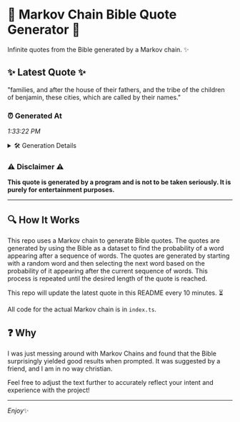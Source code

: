 # 📖 Markov Chain Bible Quote Generator 📖

Infinite quotes from the Bible generated by a Markov chain. ✨

## ✨ Latest Quote ✨
"families, and after the house of their fathers, and the tribe of the children of benjamin, these cities, which are called by their names."

### ⏰ Generated At
*1:33:22 PM*

<details>
    <summary>🛠️ Generation Details</summary>
    <p>
        <strong>🌱 Seed:</strong> families,<br>
        <strong>🔄 Iterations:</strong> 23<br>
        <strong>📜 Context History:</strong><br>[ families, ]: and<br>[ families,, and ]: after<br>[ families,, and, after ]: the<br>[ families,, and, after, the ]: house<br>[ families,, and, after, the, house ]: of<br>[ families,, and, after, the, house, of ]: their<br>[ and, after, the, house, of, their ]: fathers,<br>[ after, the, house, of, their, fathers, ]: and<br>[ the, house, of, their, fathers,, and ]: the<br>[ house, of, their, fathers,, and, the ]: tribe<br>[ of, their, fathers,, and, the, tribe ]: of<br>[ their, fathers,, and, the, tribe, of ]: the<br>[ fathers,, and, the, tribe, of, the ]: children<br>[ and, the, tribe, of, the, children ]: of<br>[ the, tribe, of, the, children, of ]: benjamin,<br>[ tribe, of, the, children, of, benjamin, ]: these<br>[ of, the, children, of, benjamin,, these ]: cities,<br>[ the, children, of, benjamin,, these, cities, ]: which<br>[ children, of, benjamin,, these, cities,, which ]: are<br>[ of, benjamin,, these, cities,, which, are ]: called<br>[ benjamin,, these, cities,, which, are, called ]: by<br>[ these, cities,, which, are, called, by ]: their<br>[ cities,, which, are, called, by, their ]: names.<br>
    </p>
</details>

### ⚠️ Disclaimer ⚠️
**This quote is generated by a program and is not to be taken seriously. It is purely for entertainment purposes.**

---

## 🔍 How It Works

This repo uses a Markov chain to generate Bible quotes. The quotes are generated by using the Bible as a dataset to find the probability of a word appearing after a sequence of words. The quotes are generated by starting with a random word and then selecting the next word based on the probability of it appearing after the current sequence of words. This process is repeated until the desired length of the quote is reached.

This repo will update the latest quote in this README every 10 minutes. ⏳

All code for the actual Markov chain is in `index.ts`.

## ❓ Why

I was just messing around with Markov Chains and found that the Bible surprisingly yielded good results when prompted. 
It was suggested by a friend, and I am in no way christian.

Feel free to adjust the text further to accurately reflect your intent and experience with the project!

---

*Enjoy*✨
